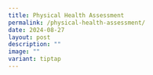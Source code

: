 ```yaml
---
title: Physical Health Assessment
permalink: /physical-health-assessment/
date: 2024-08-27
layout: post
description: ""
image: ""
variant: tiptap
---
```

